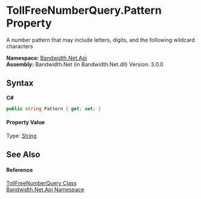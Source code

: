 ﻿# TollFreeNumberQuery.Pattern Property 
 

A number pattern that may include letters, digits, and the following wildcard characters

**Namespace:**&nbsp;<a href ="N_Bandwidth_Net_Api.md">Bandwidth.Net.Api</a><br />**Assembly:**&nbsp;Bandwidth.Net (in Bandwidth.Net.dll) Version: 3.0.0

## Syntax

**C#**<br />
``` C#
public string Pattern { get; set; }
```


#### Property Value
Type: <a href="http://msdn2.microsoft.com/en-us/library/s1wwdcbf" target="_blank">String</a>

## See Also


#### Reference
<a href ="T_Bandwidth_Net_Api_TollFreeNumberQuery.md">TollFreeNumberQuery Class</a><br /><a href ="N_Bandwidth_Net_Api.md">Bandwidth.Net.Api Namespace</a><br />